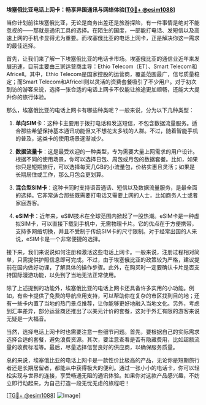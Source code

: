 **埃塞俄比亚电话上网卡：畅享异国通讯与网络体验[[TG💪+ @esim1088](https://t.me/s/esim1088)]**

当你计划前往埃塞俄比亚，无论是商务出差还是旅游探险，有一件事情是绝对不能忽视的——那就是通讯工具的选择。在陌生的国度，一部能打电话、发短信以及高速上网的手机卡显得尤为重要。而埃塞俄比亚的电话上网卡，正是解决你这一需求的最佳选择。

首先，让我们来了解一下埃塞俄比亚的电话卡市场。埃塞俄比亚的通信业近年来发展迅速，目前主要由三家运营商主导：Ethio Telecom（ET）、Smart Telecom和Africell。其中，Ethio Telecom是国家控股的运营商，覆盖范围最广，信号质量稳定；而Smart Telecom和Africell则以灵活的资费套餐吸引了不少用户。对于初次到访的游客来说，选择一张合适的电话上网卡不仅能让旅途更加顺畅，还能大大提升你的旅行体验。

那么，埃塞俄比亚的电话上网卡有哪些种类呢？一般来说，分为以下几种类型：

1. **单向SIM卡**：这种卡主要用于拨打电话和发送短信，不包含数据流量服务。适合那些希望保持基本通讯功能但又不想花太多钱的人群。不过，随着智能手机的普及，这类卡的使用场景逐渐减少。

2. **数据流量卡**：这是最受欢迎的一种类型，专为需要大量上网需求的用户设计。根据不同的使用场景，你可以选择日包、周包或月包的数据套餐。比如，如果你只是短期旅行，可以选择每天几GB的小流量包，价格实惠且灵活；如果是长期居住或工作，那么月包会更划算。

3. **混合型SIM卡**：这种卡同时支持语音通话、短信以及数据流量服务，是最全面的选择。它非常适合那些既需要打电话又需要上网的人士，比如商务人士或者家庭游客。

4. **eSIM卡**：近年来，eSIM技术在全球范围内掀起了一股热潮。eSIM卡是一种虚拟SIM卡，可以直接下载到手机中，无需物理卡片。它的优点在于方便携带，支持多网络切换，并且不受制于传统SIM卡的尺寸限制。对于经常出国的人来说，eSIM卡是一个非常便捷的选择。

接下来，我们来说说如何注册和激活这些电话上网卡。一般来说，注册过程相对简单，只需提供护照信息即可完成。不过，由于埃塞俄比亚的政策较为严格，建议提前在国内做好功课，了解具体的操作步骤。此外，在购买时一定要确认卡片是否支持国际漫游功能，以免到了当地无法正常使用。

除了上述提到的功能外，埃塞俄比亚的电话上网卡还具备许多实用的小功能。例如，有些卡提供了免费的导航应用支持，可以帮助你在复杂的市区找到目的地；还有一些卡内置了当地的热门景点推荐，让你能够更好地融入当地文化。另外，考虑到汇率差异，部分运营商还推出了以美元计价的套餐，这对于外汇有限的游客来说无疑是一大福音。

当然，选择电话上网卡时也需要注意一些细节问题。首先，要根据自己的实际需求选择合适的套餐，避免浪费资源。其次，要注意查看是否有隐藏费用，比如超额流量的收费标准等。最后，尽量选择信誉良好的供应商，以确保服务质量。

总的来说，埃塞俄比亚的电话上网卡是一款性价比极高的产品，无论你是短期旅行者还是长期居留者，都能从中获得极大的便利。通过一张小小的电话卡，你可以轻松实现与世界的连接，享受畅通无阻的通讯体验。如果你对这款产品感兴趣，不妨立即行动起来，为自己打造一段无忧无虑的旅程吧！

[[TG💪+ @esim1088](https://t.me/s/esim1088)] ![Image](https://i.postimg.cc/4NQfJmqS/Snipaste-2025-05-13-00-14-12.png)]